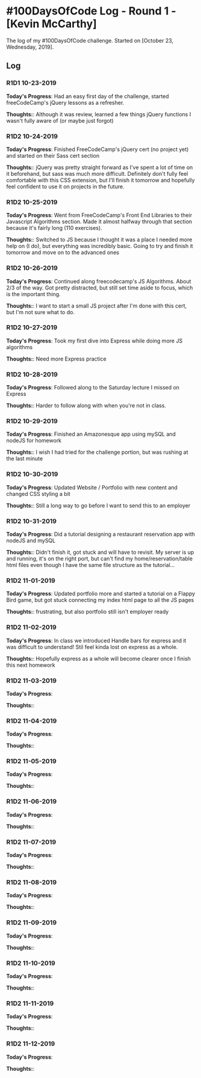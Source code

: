 # #100DaysOfCode Log - Round 1 - [Kevin McCarthy]

The log of my #100DaysOfCode challenge. Started on [October 23, Wednesday, 2019].

## Log

### R1D1 10-23-2019
**Today's Progress**: Had an easy first day of the challenge, started freeCodeCamp's jQuery lessons as a refresher. 

**Thoughts:**: Although it was review, learned a few things jQuery functions I wasn't fully aware of (or maybe just forgot)

### R1D2 10-24-2019
**Today's Progress**: Finished FreeCodeCamp's jQuery cert (no project yet) and started on their Sass cert section    

**Thoughts:**: jQuery was pretty straight forward as I've spent a lot of time on it beforehand, but sass was much more difficult.
Definitely don't fully feel comfortable with this CSS extension, but I'll finish it tomorrow and hopefully feel confident to use 
it on projects in the future.

### R1D2 10-25-2019
**Today's Progress**: Went from FreeCodeCamp's Front End Libraries to their Javascript Algorithms section. Made it almost halfway through that section because it's fairly long (110 exercises). 

**Thoughts:**: Switched to JS because I thought it was a place I needed more help on (I do), but everything was incredibly basic. Going to try and finish it tomorrow and move on to the advanced ones

### R1D2 10-26-2019
**Today's Progress**: Continued along freecodecamp's JS Algorithms. About 2/3 of the way. Got pretty distracted, but still set time 
aside to focus, which is the important thing.

**Thoughts:**: I want to start a small JS project after I'm done with this cert, but I'm not sure what to do. 

### R1D2 10-27-2019
**Today's Progress**: Took my first dive into Express while doing more JS algorithms 

**Thoughts:**: Need more Express practice

### R1D2 10-28-2019
**Today's Progress**: Followed along to the Saturday lecture I missed on Express

**Thoughts:**: Harder to follow along with when you're not in class.

### R1D2 10-29-2019
**Today's Progress**: Finished an Amazonesque app using mySQL and nodeJS for homework

**Thoughts:**: I wish I had tried for the challenge portion, but was rushing at the last minute

### R1D2 10-30-2019
**Today's Progress**: Updated Website / Portfolio with new content and changed CSS styling a bit

**Thoughts:**: Still a long way to go before I want to send this to an employer

### R1D2 10-31-2019
**Today's Progress**: Did a tutorial designing a restaurant reservation app with nodeJS and mySQL

**Thoughts:**: Didn't finish it, got stuck and will have to revisit. My server is up and running, it's on the right
port, but can't find my home/reservation/table html files even though I have the same file structure as the tutorial...

### R1D2 11-01-2019
**Today's Progress**: Updated portfolio more and started a tutorial on a Flappy Bird game, but got stuck connecting my
index html page to all the JS pages

**Thoughts:**: frustrating, but also portfolio still isn't employer ready

### R1D2 11-02-2019
**Today's Progress**: In class we introduced Handle bars for express and it was difficult to understand! Stil feel kinda lost on
express as a whole. 

**Thoughts:**: Hopefully express as  a whole will become clearer once I finish this next homework

### R1D2 11-03-2019
**Today's Progress**: 

**Thoughts:**: 

### R1D2 11-04-2019
**Today's Progress**: 

**Thoughts:**: 

### R1D2 11-05-2019
**Today's Progress**: 

**Thoughts:**: 

### R1D2 11-06-2019
**Today's Progress**: 

**Thoughts:**: 

### R1D2 11-07-2019
**Today's Progress**: 

**Thoughts:**: 

### R1D2 11-08-2019
**Today's Progress**: 

**Thoughts:**: 

### R1D2 11-09-2019
**Today's Progress**: 

**Thoughts:**: 

### R1D2 11-10-2019
**Today's Progress**: 

**Thoughts:**: 

### R1D2 11-11-2019
**Today's Progress**: 

**Thoughts:**: 

### R1D2 11-12-2019
**Today's Progress**: 

**Thoughts:**: 




